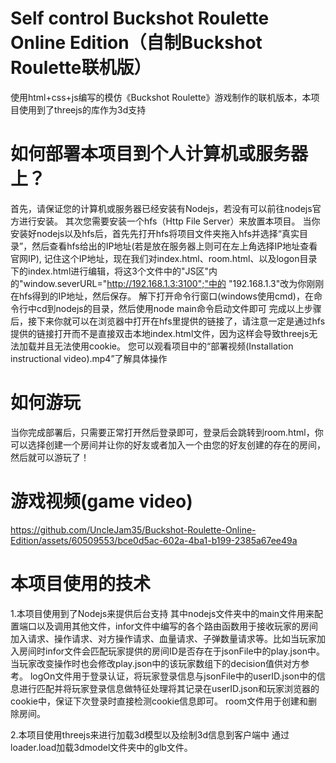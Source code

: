 # Self control Buckshot Roulette Online Edition（自制Buckshot Roulette联机版）
使用html+css+js编写的模仿《Buckshot Roulette》游戏制作的联机版本，本项目使用到了threejs的库作为3d支持
# 如何部署本项目到个人计算机或服务器上？
首先，请保证您的计算机或服务器已经安装有Nodejs，若没有可以前往nodejs官方进行安装。
其次您需要安装一个hfs（Http File Server）来放置本项目。
当你安装好nodejs以及hfs后，首先先打开hfs将项目文件夹拖入hfs并选择“真实目录”，然后查看hfs给出的IP地址(若是放在服务器上则可在左上角选择IP地址查看官网IP),
记住这个IP地址，现在我们对index.html、room.html、以及logon目录下的index.html进行编辑，将这3个文件中的"JS区"内的"window.severURL="http://192.168.1.3:3100";"中的
"192.168.1.3"改为你刚刚在hfs得到的IP地址，然后保存。
解下打开命令行窗口(windows使用cmd)，在命令行中cd到nodejs的目录，然后使用node main命令启动文件即可
完成以上步骤后，接下来你就可以在浏览器中打开在hfs里提供的链接了，请注意一定是通过hfs提供的链接打开而不是直接双击本地index.html文件，因为这样会导致threejs无法加载并且无法使用cookie。
您可以观看项目中的“部署视频(Installation instructional video).mp4”了解具体操作
# 如何游玩
当你完成部署后，只需要正常打开然后登录即可，登录后会跳转到room.html，你可以选择创建一个房间并让你的好友或者加入一个由您的好友创建的存在的房间，然后就可以游玩了！
# 游戏视频(game video)


https://github.com/UncleJam35/Buckshot-Roulette-Online-Edition/assets/60509553/bce0d5ac-602a-4ba1-b199-2385a67ee49a


# 本项目使用的技术
1.本项目使用到了Nodejs来提供后台支持
其中nodejs文件夹中的main文件用来配置端口以及调用其他文件，infor文件中编写的各个路由函数用于接收玩家的房间加入请求、操作请求、对方操作请求、血量请求、子弹数量请求等。比如当玩家加入房间时infor文件会匹配玩家提供的房间ID是否存在于jsonFile中的play.json中。当玩家改变操作时也会修改play.json中的该玩家数组下的decision值供对方参考。
logOn文件用于登录认证，将玩家登录信息与jsonFile中的userID.json中的信息进行匹配并将玩家登录信息做特征处理将其记录在userID.json和玩家浏览器的cookie中，保证下次登录时直接检测cookie信息即可。
room文件用于创建和删除房间。

2.本项目使用threejs来进行加载3d模型以及绘制3d信息到客户端中
通过loader.load加载3dmodel文件夹中的glb文件。
